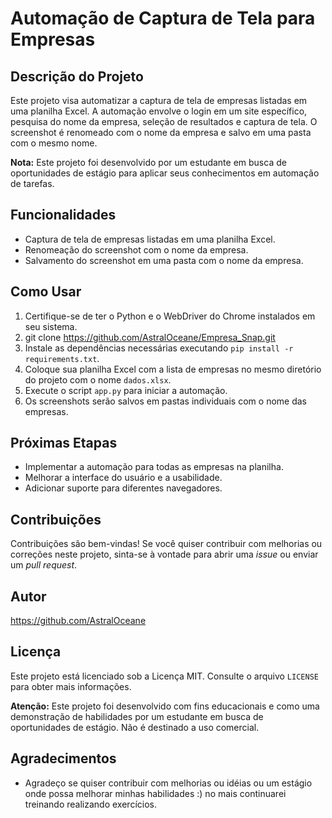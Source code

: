 # Automação de Captura de Tela para Empresas

## Descrição do Projeto
Este projeto visa automatizar a captura de tela de empresas listadas em uma planilha Excel. A automação envolve o login em um site específico, pesquisa do nome da empresa, seleção de resultados e captura de tela. O screenshot é renomeado com o nome da empresa e salvo em uma pasta com o mesmo nome.

**Nota:** Este projeto foi desenvolvido por um estudante em busca de oportunidades de estágio para aplicar seus conhecimentos em automação de tarefas.

## Funcionalidades
- Captura de tela de empresas listadas em uma planilha Excel.
- Renomeação do screenshot com o nome da empresa.
- Salvamento do screenshot em uma pasta com o nome da empresa.

## Como Usar
1. Certifique-se de ter o Python e o WebDriver do Chrome instalados em seu sistema.
2. git clone https://github.com/AstralOceane/Empresa_Snap.git
3. Instale as dependências necessárias executando `pip install -r requirements.txt`.
4. Coloque sua planilha Excel com a lista de empresas no mesmo diretório do projeto com o nome `dados.xlsx`.
5. Execute o script `app.py` para iniciar a automação.
6. Os screenshots serão salvos em pastas individuais com o nome das empresas.

## Próximas Etapas
- Implementar a automação para todas as empresas na planilha.
- Melhorar a interface do usuário e a usabilidade.
- Adicionar suporte para diferentes navegadores.

## Contribuições
Contribuições são bem-vindas! Se você quiser contribuir com melhorias ou correções neste projeto, sinta-se à vontade para abrir uma *issue* ou enviar um *pull request*.

## Autor    
https://github.com/AstralOceane

## Licença
Este projeto está licenciado sob a Licença MIT. Consulte o arquivo `LICENSE` para obter mais informações.

**Atenção:** Este projeto foi desenvolvido com fins educacionais e como uma demonstração de habilidades por um estudante em busca de oportunidades de estágio. Não é destinado a uso comercial.

## Agradecimentos

- Agradeço se quiser contribuir com melhorias ou idéias ou um estágio onde possa melhorar minhas habilidades :) no mais continuarei treinando realizando exercícios.
